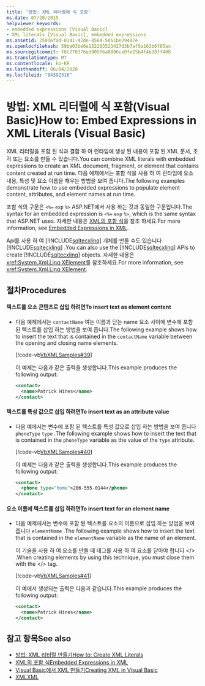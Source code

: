 ```yaml
---
title: '방법: XML 리터럴에 식 포함'
ms.date: 07/20/2015
helpviewer_keywords:
- embedded expressions [Visual Basic]
- XML literals [Visual Basic], embedded expressions
ms.assetid: 75016fad-0141-42de-8564-5051be29487e
ms.openlocfilehash: 59ba03be6e132203523427d3b7af5a163b6f05ac
ms.sourcegitcommit: f8c270376ed905f6a8896ce0fe25b4f4b38ff498
ms.translationtype: MT
ms.contentlocale: ko-KR
ms.lasthandoff: 06/04/2020
ms.locfileid: "84392316"
---
```

# <a name="how-to-embed-expressions-in-xml-literals-visual-basic"></a><span data-ttu-id="72f37-102">방법: XML 리터럴에 식 포함(Visual Basic)</span><span class="sxs-lookup"><span data-stu-id="72f37-102">How to: Embed Expressions in XML Literals (Visual Basic)</span></span>
<span data-ttu-id="72f37-103">XML 리터럴을 포함 된 식과 결합 하 여 런타임에 생성 된 내용이 포함 된 XML 문서, 조각 또는 요소를 만들 수 있습니다.</span><span class="sxs-lookup"><span data-stu-id="72f37-103">You can combine XML literals with embedded expressions to create an XML document, fragment, or element that contains content created at run time.</span></span> <span data-ttu-id="72f37-104">다음 예제에서는 포함 식을 사용 하 여 런타임에 요소 내용, 특성 및 요소 이름을 채우는 방법을 보여 줍니다.</span><span class="sxs-lookup"><span data-stu-id="72f37-104">The following examples demonstrate how to use embedded expressions to populate element content, attributes, and element names at run time.</span></span>  
  
 <span data-ttu-id="72f37-105">포함 식의 구문은 `<%=` `exp` `%>` ASP.NET에서 사용 하는 것과 동일한 구문입니다.</span><span class="sxs-lookup"><span data-stu-id="72f37-105">The syntax for an embedded expression is `<%=` `exp` `%>`, which is the same syntax that ASP.NET uses.</span></span> <span data-ttu-id="72f37-106">자세한 내용은 [XML의 포함 식](embedded-expressions-in-xml.md)을 참조 하세요.</span><span class="sxs-lookup"><span data-stu-id="72f37-106">For more information, see [Embedded Expressions in XML](embedded-expressions-in-xml.md).</span></span>  
  
 <span data-ttu-id="72f37-107">Api를 사용 하 여 [!INCLUDE[sqltecxlinq](~/includes/sqltecxlinq-md.md)] 개체를 만들 수도 있습니다 [!INCLUDE[sqltecxlinq](~/includes/sqltecxlinq-md.md)] .</span><span class="sxs-lookup"><span data-stu-id="72f37-107">You can also use the [!INCLUDE[sqltecxlinq](~/includes/sqltecxlinq-md.md)] APIs to create [!INCLUDE[sqltecxlinq](~/includes/sqltecxlinq-md.md)] objects.</span></span> <span data-ttu-id="72f37-108">자세한 내용은 <xref:System.Xml.Linq.XElement>를 참조하세요.</span><span class="sxs-lookup"><span data-stu-id="72f37-108">For more information, see <xref:System.Xml.Linq.XElement>.</span></span>  
  
## <a name="procedures"></a><span data-ttu-id="72f37-109">절차</span><span class="sxs-lookup"><span data-stu-id="72f37-109">Procedures</span></span>  
  
#### <a name="to-insert-text-as-element-content"></a><span data-ttu-id="72f37-110">텍스트를 요소 콘텐츠로 삽입 하려면</span><span class="sxs-lookup"><span data-stu-id="72f37-110">To insert text as element content</span></span>  
  
- <span data-ttu-id="72f37-111">다음 예제에서는 `contactName` 여는 이름과 닫는 name 요소 사이에 변수에 포함 된 텍스트를 삽입 하는 방법을 보여 줍니다.</span><span class="sxs-lookup"><span data-stu-id="72f37-111">The following example shows how to insert the text that is contained in the `contactName` variable between the opening and closing name elements.</span></span>  
  
     [!code-vb[VbXMLSamples#39](~/samples/snippets/visualbasic/VS_Snippets_VBCSharp/VbXMLSamples/VB/XMLSamples14.vb#39)]  
  
     <span data-ttu-id="72f37-112">이 예제는 다음과 같은 출력을 생성합니다.</span><span class="sxs-lookup"><span data-stu-id="72f37-112">This example produces the following output:</span></span>  
  
    ```xml  
    <contact>  
      <name>Patrick Hines</name>  
    </contact>  
    ```  
  
#### <a name="to-insert-text-as-an-attribute-value"></a><span data-ttu-id="72f37-113">텍스트를 특성 값으로 삽입 하려면</span><span class="sxs-lookup"><span data-stu-id="72f37-113">To insert text as an attribute value</span></span>  
  
- <span data-ttu-id="72f37-114">다음 예에서는 변수에 포함 된 텍스트를 특성 값으로 삽입 하는 방법을 보여 줍니다 `phoneType` `type` .</span><span class="sxs-lookup"><span data-stu-id="72f37-114">The following example shows how to insert the text that is contained in the `phoneType` variable as the value of the `type` attribute.</span></span>  
  
     [!code-vb[VbXMLSamples#40](~/samples/snippets/visualbasic/VS_Snippets_VBCSharp/VbXMLSamples/VB/XMLSamples14.vb#40)]  
  
     <span data-ttu-id="72f37-115">이 예제는 다음과 같은 출력을 생성합니다.</span><span class="sxs-lookup"><span data-stu-id="72f37-115">This example produces the following output:</span></span>  
  
    ```xml  
    <contact>  
      <phone type="home">206-555-0144</phone>  
    </contact>  
    ```  
  
#### <a name="to-insert-text-for-an-element-name"></a><span data-ttu-id="72f37-116">요소 이름에 텍스트를 삽입 하려면</span><span class="sxs-lookup"><span data-stu-id="72f37-116">To insert text for an element name</span></span>  
  
- <span data-ttu-id="72f37-117">다음 예제에서는 변수에 포함 된 텍스트를 요소의 이름으로 삽입 하는 방법을 보여 줍니다 `elementName` .</span><span class="sxs-lookup"><span data-stu-id="72f37-117">The following example shows how to insert the text that is contained in the `elementName` variable as the name of an element.</span></span>  
  
     <span data-ttu-id="72f37-118">이 기술을 사용 하 여 요소를 만들 때 태그를 사용 하 여 요소를 닫아야 합니다 \</> .</span><span class="sxs-lookup"><span data-stu-id="72f37-118">When creating elements by using this technique, you must close them with the \</> tag.</span></span>  
  
     [!code-vb[VbXMLSamples#41](~/samples/snippets/visualbasic/VS_Snippets_VBCSharp/VbXMLSamples/VB/XMLSamples14.vb#41)]  
  
     <span data-ttu-id="72f37-119">이 예에서 생성되는 출력은 다음과 같습니다.</span><span class="sxs-lookup"><span data-stu-id="72f37-119">This example produces the following output:</span></span>  
  
    ```xml  
    <contact>  
      <name>Patrick Hines</name>  
    </contact>  
    ```  
  
## <a name="see-also"></a><span data-ttu-id="72f37-120">참고 항목</span><span class="sxs-lookup"><span data-stu-id="72f37-120">See also</span></span>

- [<span data-ttu-id="72f37-121">방법: XML 리터럴 만들기</span><span class="sxs-lookup"><span data-stu-id="72f37-121">How to: Create XML Literals</span></span>](how-to-create-xml-literals.md)
- [<span data-ttu-id="72f37-122">XML의 포함 식</span><span class="sxs-lookup"><span data-stu-id="72f37-122">Embedded Expressions in XML</span></span>](embedded-expressions-in-xml.md)
- [<span data-ttu-id="72f37-123">Visual Basic에서 XML 만들기</span><span class="sxs-lookup"><span data-stu-id="72f37-123">Creating XML in Visual Basic</span></span>](creating-xml.md)
- [<span data-ttu-id="72f37-124">XML</span><span class="sxs-lookup"><span data-stu-id="72f37-124">XML</span></span>](index.md)
